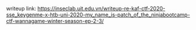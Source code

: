 writeup link: https://inseclab.uit.edu.vn/writeup-re-kaf-ctf-2020-sse_keygenme-x-htb-uni-2020-my_name_is-patch_of_the_ninjabootcamp-ctf-wannagame-winter-season-ep-2-3/